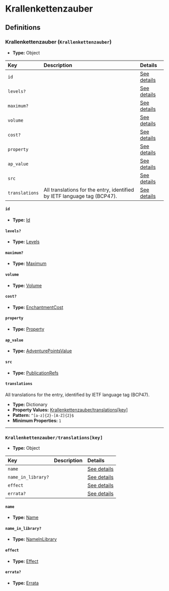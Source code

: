 # Krallenkettenzauber

## Definitions

### <a name="Krallenkettenzauber"></a> Krallenkettenzauber (`Krallenkettenzauber`)

- **Type:** Object

Key | Description | Details
:-- | :-- | :--
`id` |  | <a href="#Krallenkettenzauber/id">See details</a>
`levels?` |  | <a href="#Krallenkettenzauber/levels">See details</a>
`maximum?` |  | <a href="#Krallenkettenzauber/maximum">See details</a>
`volume` |  | <a href="#Krallenkettenzauber/volume">See details</a>
`cost?` |  | <a href="#Krallenkettenzauber/cost">See details</a>
`property` |  | <a href="#Krallenkettenzauber/property">See details</a>
`ap_value` |  | <a href="#Krallenkettenzauber/ap_value">See details</a>
`src` |  | <a href="#Krallenkettenzauber/src">See details</a>
`translations` | All translations for the entry, identified by IETF language tag (BCP47). | <a href="#Krallenkettenzauber/translations">See details</a>

#### <a name="Krallenkettenzauber/id"></a> `id`

- **Type:** <a href="../_Activatable.md#Id">Id</a>

#### <a name="Krallenkettenzauber/levels"></a> `levels?`

- **Type:** <a href="../_Activatable.md#Levels">Levels</a>

#### <a name="Krallenkettenzauber/maximum"></a> `maximum?`

- **Type:** <a href="../_Activatable.md#Maximum">Maximum</a>

#### <a name="Krallenkettenzauber/volume"></a> `volume`

- **Type:** <a href="../_Activatable.md#Volume">Volume</a>

#### <a name="Krallenkettenzauber/cost"></a> `cost?`

- **Type:** <a href="../_Activatable.md#EnchantmentCost">EnchantmentCost</a>

#### <a name="Krallenkettenzauber/property"></a> `property`

- **Type:** <a href="../_Activatable.md#Property">Property</a>

#### <a name="Krallenkettenzauber/ap_value"></a> `ap_value`

- **Type:** <a href="../_Activatable.md#AdventurePointsValue">AdventurePointsValue</a>

#### <a name="Krallenkettenzauber/src"></a> `src`

- **Type:** <a href="../source/_PublicationRef.md#PublicationRefs">PublicationRefs</a>

#### <a name="Krallenkettenzauber/translations"></a> `translations`

All translations for the entry, identified by IETF language tag (BCP47).

- **Type:** Dictionary
- **Property Values:** <a href="#Krallenkettenzauber/translations[key]">Krallenkettenzauber/translations[key]</a>
- **Pattern:** `^[a-z]{2}-[A-Z]{2}$`
- **Minimum Properties:** `1`

---

### <a name="Krallenkettenzauber/translations[key]"></a> `Krallenkettenzauber/translations[key]`

- **Type:** Object

Key | Description | Details
:-- | :-- | :--
`name` |  | <a href="#Krallenkettenzauber/translations[key]/name">See details</a>
`name_in_library?` |  | <a href="#Krallenkettenzauber/translations[key]/name_in_library">See details</a>
`effect` |  | <a href="#Krallenkettenzauber/translations[key]/effect">See details</a>
`errata?` |  | <a href="#Krallenkettenzauber/translations[key]/errata">See details</a>

#### <a name="Krallenkettenzauber/translations[key]/name"></a> `name`

- **Type:** <a href="../_Activatable.md#Name">Name</a>

#### <a name="Krallenkettenzauber/translations[key]/name_in_library"></a> `name_in_library?`

- **Type:** <a href="../_Activatable.md#NameInLibrary">NameInLibrary</a>

#### <a name="Krallenkettenzauber/translations[key]/effect"></a> `effect`

- **Type:** <a href="../_Activatable.md#Effect">Effect</a>

#### <a name="Krallenkettenzauber/translations[key]/errata"></a> `errata?`

- **Type:** <a href="../source/_Erratum.md#Errata">Errata</a>
